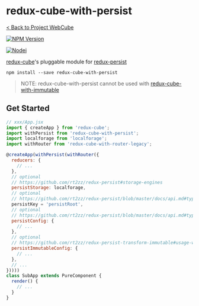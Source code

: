 # redux-cube-with-persist

[< Back to Project WebCube](https://github.com/dexteryy/Project-WebCube/)

[![NPM Version][npm-image]][npm-url]
<!-- [![Build Status][travis-image]][travis-url]
[![Dependencies Status][dep-image]][dep-url] -->

[![Nodei][nodei-image]][npm-url]

[npm-image]: https://img.shields.io/npm/v/redux-cube-with-persist.svg
[nodei-image]: https://nodei.co/npm/redux-cube-with-persist.png?downloads=true
[npm-url]: https://npmjs.org/package/redux-cube-with-persist
<!--
[travis-image]: https://img.shields.io/travis/dexteryy/redux-cube-with-persist/master.svg
[travis-url]: https://travis-ci.org/dexteryy/redux-cube-with-persist
[dep-image]: https://david-dm.org/dexteryy/redux-cube-with-persist.svg
[dep-url]: https://david-dm.org/dexteryy/redux-cube-with-persist
-->

[redux-cube](https://github.com/dexteryy/Project-WebCube/tree/master/packages/redux-cube)'s pluggable module for [redux-persist](https://www.npmjs.com/package/redux-persist)

```
npm install --save redux-cube-with-persist
```

> NOTE: redux-cube-with-persist cannot be used with [redux-cube-with-immutable](https://github.com/dexteryy/Project-WebCube/tree/master/packages/redux-cube-with-immutable)

## Get Started

```js
// xxx/App.jsx
import { createApp } from 'redux-cube';
import withPersist from 'redux-cube-with-persist';
import localforage from 'localforage';
import withRouter from 'redux-cube-with-router-legacy';

@createApp(withPersist(withRouter({
  reducers: {
    // ...
  },
  // optional
  // https://github.com/rt2zz/redux-persist#storage-engines
  persistStorage: localforage,
  // optional
  // https://github.com/rt2zz/redux-persist/blob/master/docs/api.md#type-persistconfig
  persistKey = 'persistRoot',
  // optional
  // https://github.com/rt2zz/redux-persist/blob/master/docs/api.md#type-persistconfig
  persistConfig: {
    // ...
  },
  // optional
  // https://github.com/rt2zz/redux-persist-transform-immutable#usage-with-records
  persistImmutableConfig: {
    // ...
  },
  // ...
}))))
class SubApp extends PureComponent {
  render() {
    // ...
  }
}
```
